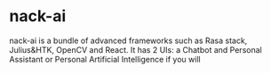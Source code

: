 # nack-ai
nack-ai is a bundle of advanced frameworks such as Rasa stack, Julius&amp;HTK, OpenCV and React. It has 2 UIs: a Chatbot and Personal Assistant or Personal Artificial Intelligence if you will

